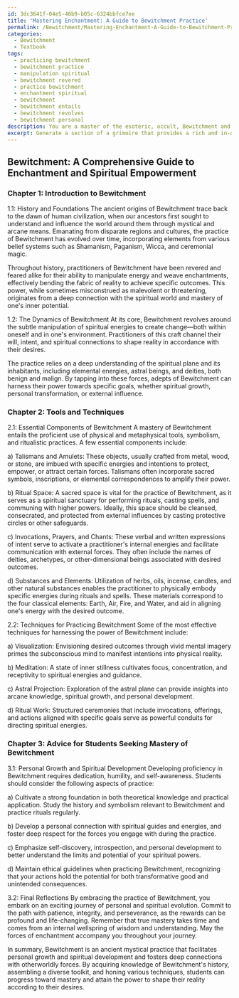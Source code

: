 ```yaml
---
id: 3dc3641f-04e5-40b9-b05c-6324bbfce7ee
title: 'Mastering Enchantment: A Guide to Bewitchment Practice'
permalink: /Bewitchment/Mastering-Enchantment-A-Guide-to-Bewitchment-Practice/
categories:
  - Bewitchment
  - Textbook
tags:
  - practicing bewitchment
  - bewitchment practice
  - manipulation spiritual
  - bewitchment revered
  - practice bewitchment
  - enchantment spiritual
  - bewitchment
  - bewitchment entails
  - bewitchment revolves
  - bewitchment personal
description: You are a master of the esoteric, occult, Bewitchment and education, you have written many textbooks on the subject in ways that provide students with rich and deep understanding of the subject. You are being asked to write textbook-like sections on a topic and you do it with full context, explainability, and reliability in accuracy to the true facts of the topic at hand, in a textbook style that a student would easily be able to learn from, in a rich, engaging, and contextual way. Always include relevant context (such as formulas and history), related concepts, and in a way that someone can gain deep insights from.
excerpt: Generate a section of a grimoire that provides a rich and in-depth understanding of the occult topic of Bewitchment, including its history, practices, and essential components. Please include information on the tools and techniques involved in the practice as well as advice for students seeking to harness the power of Bewitchment for personal growth and spiritual development.
---
```


## Bewitchment: A Comprehensive Guide to Enchantment and Spiritual Empowerment

### Chapter 1: Introduction to Bewitchment 
1.1: History and Foundations
The ancient origins of Bewitchment trace back to the dawn of human civilization, when our ancestors first sought to understand and influence the world around them through mystical and arcane means. Emanating from disparate regions and cultures, the practice of Bewitchment has evolved over time, incorporating elements from various belief systems such as Shamanism, Paganism, Wicca, and ceremonial magic.

Throughout history, practitioners of Bewitchment have been revered and feared alike for their ability to manipulate energy and weave enchantments, effectively bending the fabric of reality to achieve specific outcomes. This power, while sometimes misconstrued as malevolent or threatening, originates from a deep connection with the spiritual world and mastery of one's inner potential.

1.2: The Dynamics of Bewitchment
At its core, Bewitchment revolves around the subtle manipulation of spiritual energies to create change—both within oneself and in one's environment. Practitioners of this craft channel their will, intent, and spiritual connections to shape reality in accordance with their desires.

The practice relies on a deep understanding of the spiritual plane and its inhabitants, including elemental energies, astral beings, and deities, both benign and malign. By tapping into these forces, adepts of Bewitchment can harness their power towards specific goals, whether spiritual growth, personal transformation, or external influence.

### Chapter 2: Tools and Techniques
2.1: Essential Components of Bewitchment
A mastery of Bewitchment entails the proficient use of physical and metaphysical tools, symbolism, and ritualistic practices. A few essential components include:

a) Talismans and Amulets: These objects, usually crafted from metal, wood, or stone, are imbued with specific energies and intentions to protect, empower, or attract certain forces. Talismans often incorporate sacred symbols, inscriptions, or elemental correspondences to amplify their power.

b) Ritual Space: A sacred space is vital for the practice of Bewitchment, as it serves as a spiritual sanctuary for performing rituals, casting spells, and communing with higher powers. Ideally, this space should be cleansed, consecrated, and protected from external influences by casting protective circles or other safeguards.

c) Invocations, Prayers, and Chants: These verbal and written expressions of intent serve to activate a practitioner's internal energies and facilitate communication with external forces. They often include the names of deities, archetypes, or other-dimensional beings associated with desired outcomes.

d) Substances and Elements: Utilization of herbs, oils, incense, candles, and other natural substances enables the practitioner to physically embody specific energies during rituals and spells. These materials correspond to the four classical elements: Earth, Air, Fire, and Water, and aid in aligning one's energy with the desired outcome.

2.2: Techniques for Practicing Bewitchment
Some of the most effective techniques for harnessing the power of Bewitchment include:

a) Visualization: Envisioning desired outcomes through vivid mental imagery primes the subconscious mind to manifest intentions into physical reality.

b) Meditation: A state of inner stillness cultivates focus, concentration, and receptivity to spiritual energies and guidance.

c) Astral Projection: Exploration of the astral plane can provide insights into arcane knowledge, spiritual growth, and personal development.

d) Ritual Work: Structured ceremonies that include invocations, offerings, and actions aligned with specific goals serve as powerful conduits for directing spiritual energies.

### Chapter 3: Advice for Students Seeking Mastery of Bewitchment
3.1: Personal Growth and Spiritual Development
Developing proficiency in Bewitchment requires dedication, humility, and self-awareness. Students should consider the following aspects of practice:

a) Cultivate a strong foundation in both theoretical knowledge and practical application. Study the history and symbolism relevant to Bewitchment and practice rituals regularly.

b) Develop a personal connection with spiritual guides and energies, and foster deep respect for the forces you engage with during the practice.

c) Emphasize self-discovery, introspection, and personal development to better understand the limits and potential of your spiritual powers.

d) Maintain ethical guidelines when practicing Bewitchment, recognizing that your actions hold the potential for both transformative good and unintended consequences.

3.2: Final Reflections
By embracing the practice of Bewitchment, you embark on an exciting journey of personal and spiritual evolution. Commit to the path with patience, integrity, and perseverance, as the rewards can be profound and life-changing. Remember that true mastery takes time and comes from an internal wellspring of wisdom and understanding. May the forces of enchantment accompany you throughout your journey.

In summary, Bewitchment is an ancient mystical practice that facilitates personal growth and spiritual development and fosters deep connections with otherworldly forces. By acquiring knowledge of Bewitchment's history, assembling a diverse toolkit, and honing various techniques, students can progress toward mastery and attain the power to shape their reality according to their desires.
